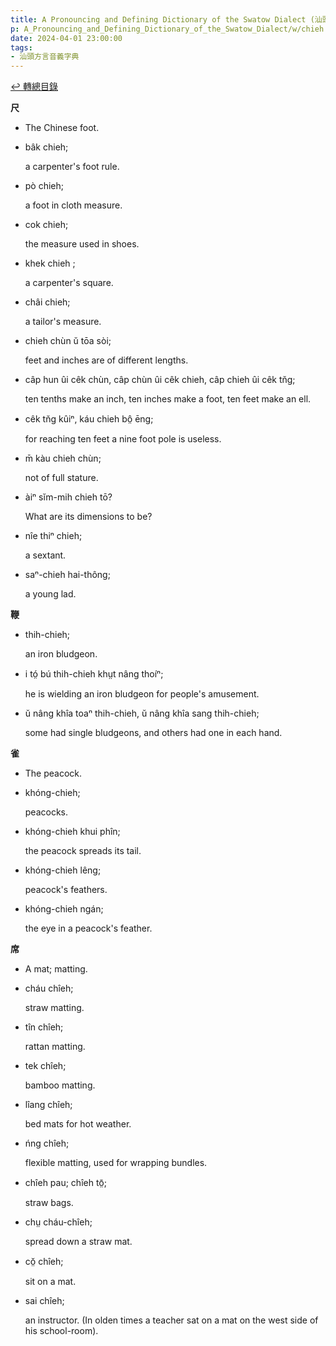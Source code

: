 ```yaml
---
title: A Pronouncing and Defining Dictionary of the Swatow Dialect (汕頭方言音義字典) / chieh
p: A_Pronouncing_and_Defining_Dictionary_of_the_Swatow_Dialect/w/chieh
date: 2024-04-01 23:00:00
tags: 
- 汕頭方言音義字典
---
```


[↩️ 轉總目錄](/A_Pronouncing_and_Defining_Dictionary_of_the_Swatow_Dialect)


**尺**
- The Chinese foot.

- bâk chieh;

  a carpenter's foot rule.

- pò chieh;

  a foot in cloth measure.

- cok chieh;

  the measure used in shoes.

- khek chieh ;

  a carpenter's square.

- châi chieh;

  a tailor's measure.

- chieh chùn ŭ tōa sòi;

  feet and inches are of different lengths.

- câp hun ûi cêk chùn, câp chùn ûi cêk chieh, câp chieh ûi cêk tn̆g;

  ten tenths make an inch, ten inches make a foot, ten feet make an ell.

- cêk tn̆g kûiⁿ, káu chieh bô̤ ēng;

  for reaching ten feet a nine foot pole is useless.

- m̄ kàu chieh chùn;

  not of full stature.

- àiⁿ sĭm-mih chieh tō?

  What are its dimensions to be?

- nîe thiⁿ chieh;

  a sextant.

- saⁿ-chieh hai-thông;

  a young lad.

**鞭**

- thih-chieh;

  an iron bludgeon.

- i tó̤ bú thih-chieh khṳt nâng thoíⁿ;

  he is wielding an iron bludgeon for people's amusement.

- ŭ nâng khîa toaⁿ thih-chieh, ŭ nâng khîa sang thih-chieh;

  some had single bludgeons, and others had one in each hand.

**雀**
- The peacock.

- khóng-chieh;

  peacocks.

- khóng-chieh khui phîn;

  the peacock spreads its tail.

- khóng-chieh lêng;

  peacock's feathers.

- khóng-chieh ngán;

  the eye in a peacock's feather.

**席**
- A mat; matting.

- cháu chîeh;

  straw matting.

- tîn chîeh;

  rattan matting.

- tek chîeh;

  bamboo matting.

- lîang chîeh;

  bed mats for hot weather.

- ńng chîeh;

  flexible matting, used for wrapping bundles.

- chîeh pau; chîeh tō̤;

  straw bags.

- chṳ cháu-chîeh;

  spread down a straw mat.

- cŏ̤ chîeh;

  sit on a mat.

- sai chîeh;

  an instructor. (In olden times a teacher sat on a mat on the west side of his school-room).